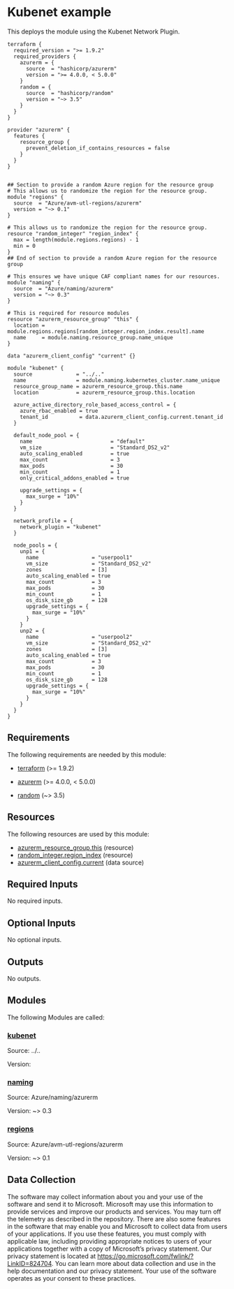 <!-- BEGIN_TF_DOCS -->
# Kubenet example

This deploys the module using the Kubenet Network Plugin.

```hcl
terraform {
  required_version = ">= 1.9.2"
  required_providers {
    azurerm = {
      source  = "hashicorp/azurerm"
      version = ">= 4.0.0, < 5.0.0"
    }
    random = {
      source  = "hashicorp/random"
      version = "~> 3.5"
    }
  }
}

provider "azurerm" {
  features {
    resource_group {
      prevent_deletion_if_contains_resources = false
    }
  }
}


## Section to provide a random Azure region for the resource group
# This allows us to randomize the region for the resource group.
module "regions" {
  source  = "Azure/avm-utl-regions/azurerm"
  version = "~> 0.1"
}

# This allows us to randomize the region for the resource group.
resource "random_integer" "region_index" {
  max = length(module.regions.regions) - 1
  min = 0
}
## End of section to provide a random Azure region for the resource group

# This ensures we have unique CAF compliant names for our resources.
module "naming" {
  source  = "Azure/naming/azurerm"
  version = "~> 0.3"
}

# This is required for resource modules
resource "azurerm_resource_group" "this" {
  location = module.regions.regions[random_integer.region_index.result].name
  name     = module.naming.resource_group.name_unique
}

data "azurerm_client_config" "current" {}

module "kubenet" {
  source              = "../.."
  name                = module.naming.kubernetes_cluster.name_unique
  resource_group_name = azurerm_resource_group.this.name
  location            = azurerm_resource_group.this.location

  azure_active_directory_role_based_access_control = {
    azure_rbac_enabled = true
    tenant_id          = data.azurerm_client_config.current.tenant_id
  }

  default_node_pool = {
    name                         = "default"
    vm_size                      = "Standard_DS2_v2"
    auto_scaling_enabled         = true
    max_count                    = 3
    max_pods                     = 30
    min_count                    = 1
    only_critical_addons_enabled = true

    upgrade_settings = {
      max_surge = "10%"
    }
  }

  network_profile = {
    network_plugin = "kubenet"
  }

  node_pools = {
    unp1 = {
      name                 = "userpool1"
      vm_size              = "Standard_DS2_v2"
      zones                = [3]
      auto_scaling_enabled = true
      max_count            = 3
      max_pods             = 30
      min_count            = 1
      os_disk_size_gb      = 128
      upgrade_settings = {
        max_surge = "10%"
      }
    }
    unp2 = {
      name                 = "userpool2"
      vm_size              = "Standard_DS2_v2"
      zones                = [3]
      auto_scaling_enabled = true
      max_count            = 3
      max_pods             = 30
      min_count            = 1
      os_disk_size_gb      = 128
      upgrade_settings = {
        max_surge = "10%"
      }
    }
  }
}
```

<!-- markdownlint-disable MD033 -->
## Requirements

The following requirements are needed by this module:

- <a name="requirement_terraform"></a> [terraform](#requirement\_terraform) (>= 1.9.2)

- <a name="requirement_azurerm"></a> [azurerm](#requirement\_azurerm) (>= 4.0.0, < 5.0.0)

- <a name="requirement_random"></a> [random](#requirement\_random) (~> 3.5)

## Resources

The following resources are used by this module:

- [azurerm_resource_group.this](https://registry.terraform.io/providers/hashicorp/azurerm/latest/docs/resources/resource_group) (resource)
- [random_integer.region_index](https://registry.terraform.io/providers/hashicorp/random/latest/docs/resources/integer) (resource)
- [azurerm_client_config.current](https://registry.terraform.io/providers/hashicorp/azurerm/latest/docs/data-sources/client_config) (data source)

<!-- markdownlint-disable MD013 -->
## Required Inputs

No required inputs.

## Optional Inputs

No optional inputs.

## Outputs

No outputs.

## Modules

The following Modules are called:

### <a name="module_kubenet"></a> [kubenet](#module\_kubenet)

Source: ../..

Version:

### <a name="module_naming"></a> [naming](#module\_naming)

Source: Azure/naming/azurerm

Version: ~> 0.3

### <a name="module_regions"></a> [regions](#module\_regions)

Source: Azure/avm-utl-regions/azurerm

Version: ~> 0.1

<!-- markdownlint-disable-next-line MD041 -->
## Data Collection

The software may collect information about you and your use of the software and send it to Microsoft. Microsoft may use this information to provide services and improve our products and services. You may turn off the telemetry as described in the repository. There are also some features in the software that may enable you and Microsoft to collect data from users of your applications. If you use these features, you must comply with applicable law, including providing appropriate notices to users of your applications together with a copy of Microsoft’s privacy statement. Our privacy statement is located at <https://go.microsoft.com/fwlink/?LinkID=824704>. You can learn more about data collection and use in the help documentation and our privacy statement. Your use of the software operates as your consent to these practices.
<!-- END_TF_DOCS -->